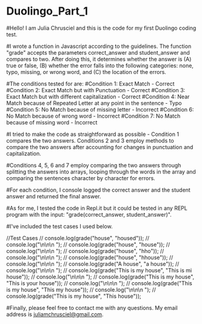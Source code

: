# Duolingo_Part_1

#Hello! I am Julia Chrusciel and this is the code for my first Duolingo coding test.

#I wrote a function in Javascript according to the guidelines. The function "grade" accepts the parameters correct_answer and student_answer and compares to two. After doing this, it determines whether the answer is (A) true or false, (B) whether the error falls into the following categories: none, typo, missing, or wrong word, and (C) the location of the errors.

#The conditions tested for are:
  #Condition 1: Exact Match - Correct
  #Condition 2: Exact Match but with Punctuation - Correct
  #Condition 3: Exact Match but with different capitalization - Correct
  #Condition 4: Near Match because of Repeated Letter at any point in the sentence - Typo
  #Condition 5: No Match because of missing letter - Incorrect
  #Condition 6: No Match because of wrong word - Incorrect
  #Condition 7: No Match because of missing word - Incorrect

#I tried to make the code as straightforward as possible - Condition 1 compares the two answers. Conditions 2 and 3 employ methods to compare the two answers after accounting for changes in punctuation and capitalization.

#Conditions 4, 5, 6 and 7 employ comparing the two answers through splitting the answers into arrays, looping through the words in the array and comparing the sentences character by character for errors.

#For each condition, I console logged the correct answer and the student answer and returned the final answer.

#As for me, I tested the code in Repl.it but it could be tested in any REPL program with the input: "grade(correct_answer, student_answer)".

#I've included the test cases I used below.

//Test Cases
// console.log(grade("house", "housed"));
// console.log("\n\n\n ");
// console.log(grade("house", "house"));
// console.log("\n\n\n ");
// console.log(grade("house", "hho"));
// console.log("\n\n\n ");
// console.log(grade("house", "hhouse"));
// console.log("\n\n\n ");
// console.log(grade("A house", "a house"));
// console.log("\n\n\n ");
// console.log(grade("This is my house", "This is mi house"));
// console.log("\n\n\n ");
// console.log(grade("This is my house", "This is your house"));
// console.log("\n\n\n ");
// console.log(grade("This is my house", "This my house"));
// console.log("\n\n\n ");
// console.log(grade("This is my house", "This house"));

#Finally, please feel free to contact me with any questions. My email address is juliamchrusciel@gmail.com.
